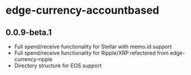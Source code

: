 # edge-currency-accountbased

## 0.0.9-beta.1

* Full spend/receive functionality for Stellar with memo.id support
* Full spend/receive functionality for Ripple/XRP refactored from edge-currency-ripple
* Directory structure for EOS support